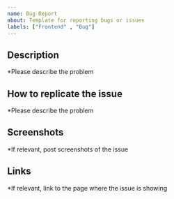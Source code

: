 ```yaml
---
name: Bug Report
about: Template for reporting bugs or issues
labels: ["Frontend" , "Bug"]
---
```


## Description

*Please describe the problem

## How to replicate the issue

*Please describe the problem

## Screenshots

*If relevant, post screenshots of the issue

## Links

*If relevant, link to the page where the issue is showing

